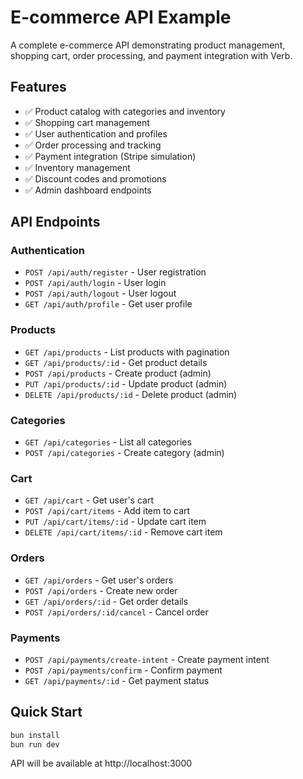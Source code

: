 # E-commerce API Example

A complete e-commerce API demonstrating product management, shopping cart, order processing, and payment integration with Verb.

## Features

- ✅ Product catalog with categories and inventory
- ✅ Shopping cart management
- ✅ User authentication and profiles
- ✅ Order processing and tracking
- ✅ Payment integration (Stripe simulation)
- ✅ Inventory management
- ✅ Discount codes and promotions
- ✅ Admin dashboard endpoints

## API Endpoints

### Authentication
- `POST /api/auth/register` - User registration
- `POST /api/auth/login` - User login
- `POST /api/auth/logout` - User logout
- `GET /api/auth/profile` - Get user profile

### Products
- `GET /api/products` - List products with pagination
- `GET /api/products/:id` - Get product details
- `POST /api/products` - Create product (admin)
- `PUT /api/products/:id` - Update product (admin)
- `DELETE /api/products/:id` - Delete product (admin)

### Categories
- `GET /api/categories` - List all categories
- `POST /api/categories` - Create category (admin)

### Cart
- `GET /api/cart` - Get user's cart
- `POST /api/cart/items` - Add item to cart
- `PUT /api/cart/items/:id` - Update cart item
- `DELETE /api/cart/items/:id` - Remove cart item

### Orders
- `GET /api/orders` - Get user's orders
- `POST /api/orders` - Create new order
- `GET /api/orders/:id` - Get order details
- `POST /api/orders/:id/cancel` - Cancel order

### Payments
- `POST /api/payments/create-intent` - Create payment intent
- `POST /api/payments/confirm` - Confirm payment
- `GET /api/payments/:id` - Get payment status

## Quick Start

```bash
bun install
bun run dev
```

API will be available at http://localhost:3000